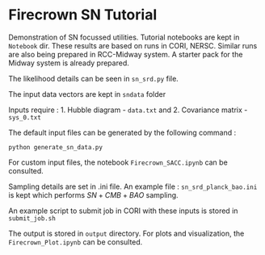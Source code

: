 # Firecrown SN Tutorial

Demonstration of SN focussed utilities. Tutorial notebooks are kept in `Notebook` dir. These results are based on runs in CORI, NERSC. Similar runs are also being prepared in RCC-Midway system. A starter pack for the Midway system is already prepared. 

The likelihood details can be seen in `sn_srd.py` file. 

The input data vectors are kept in `sndata` folder

Inputs require : 1. Hubble diagram - `data.txt` and 2. Covariance matrix - `sys_0.txt` 

The default input files can be generated by the following command : 

`python generate_sn_data.py`

For custom input files, the notebook `Firecrown_SACC.ipynb` can be consulted. 

Sampling details are set in .ini file. An example file : `sn_srd_planck_bao.ini` is kept which performs $SN+CMB+BAO$ sampling.

An example script to submit job in CORI with these inputs is stored in `submit_job.sh`

The output is stored in `output` directory. For plots and visualization, the `Firecrown_Plot.ipynb` can be consulted. 
